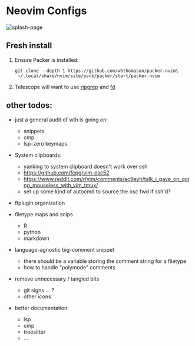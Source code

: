 # Neovim Configs

![splash-page](https://pbs.twimg.com/media/FmuQu9PWIAEi4Iz?format=png&name=4096x4096)

## Fresh install

1. Ensure Packer is installed:

    ```
    git clone --depth 1 https://github.com/wbthomason/packer.nvim\
     ~/.local/share/nvim/site/pack/packer/start/packer.nvim
    ```

2. Telescope will want to use [ripgrep](https://github.com/BurntSushi/ripgrep#installation) and [fd](https://github.com/sharkdp/fd)


## other todos:
- just a general audit of wth is going on:
    - snippets
    - cmp
    - lsp-zero keymaps

- System clipboards:
    - yanking to system clipboard doesn't work over ssh
    - <https://github.com/fcpg/vim-osc52>
    - <https://www.reddit.com/r/vim/comments/ac9eyh/talk_i_gave_on_going_mouseless_with_vim_tmux/>
    - set up some kind of autocmd to source the osc fwd if ssh'd?

- ftplugin organization

- filetype maps and snips
    - R
    - python
    - markdown

- language-agnostic big-comment snippet
    - there should be a variable storing the comment string for a filetype
    - how to handle "polymode" comments

- remove unnecessary / tangled bits
    - git signs ... ?
    - other icons

- better documentation:
    - lsp
    - cmp
    - treesitter
    - ...

